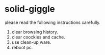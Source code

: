 # solid-giggle
please read the following instructions carefully.
1. clear browsing history.
2. clear coockies and cache.
3. use clean-up ware.
4. reboot pc.
